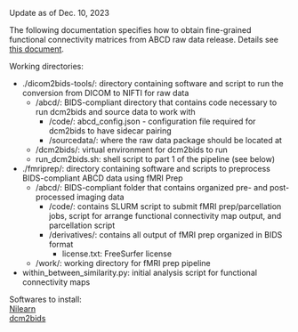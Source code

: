 Update as of Dec. 10, 2023

The following documentation specifies how to obtain fine-grained functional connectivity matrices from ABCD raw data release. Details see [this document](https://docs.google.com/document/d/1PunG-5gJTUv9EBZxjpVr8JhUf0b75d3eumAUpzWW6s0/edit?usp=sharing).

Working directories:
- ./dicom2bids-tools/: directory containing software and script to run the conversion from DICOM to NIFTI for raw data
    - /abcd/: BIDS-compliant directory that contains code necessary to run dcm2bids and source data to work with
        * /code/: abcd_config.json - configuration file required for dcm2bids to have sidecar pairing
        * /sourcedata/: where the raw data package should be located at
    - /dcm2bids/: virtual environment for dcm2bids to run
    - run_dcm2bids.sh: shell script to part 1 of the pipeline (see below)
- ./fmriprep/: directory containing software and scripts to preprocess BIDS-compliant ABCD data using fMRI Prep
    - /abcd/: BIDS-compliant folder that contains organized pre- and post-processed imaging data
        * /code/: contains SLURM script to submit fMRI prep/parcellation jobs, script for arrange functional connectivity map output, and parcellation script
        * /derivatives/: contains all output of fMRI prep organized in BIDS format
            * license.txt: FreeSurfer license
    - /work/: working directory for fMRI prep pipeline
- within_between_similarity.py: initial analysis script for functional connectivity maps


Softwares to install: \
[Nilearn](https://nilearn.github.io/stable/index.html) \
[dcm2bids](https://unfmontreal.github.io/Dcm2Bids/3.1.1/)
